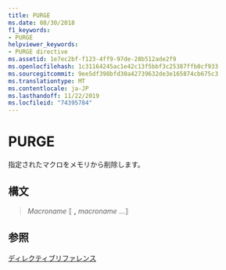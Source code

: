 ```yaml
---
title: PURGE
ms.date: 08/30/2018
f1_keywords:
- PURGE
helpviewer_keywords:
- PURGE directive
ms.assetid: 1e7ec2bf-f123-4ff9-97de-28b512ade2f9
ms.openlocfilehash: 1c31164245ac1e42c13f5bbf3c25387ffb0cf933
ms.sourcegitcommit: 9ee5df398bfd30a42739632de3e165874cb675c3
ms.translationtype: MT
ms.contentlocale: ja-JP
ms.lasthandoff: 11/22/2019
ms.locfileid: "74395784"
---
```

# <a name="purge"></a>PURGE

指定されたマクロをメモリから削除します。

## <a name="syntax"></a>構文

> *Macroname* ⟦ __,__ *macroname* ...⟧

## <a name="see-also"></a>参照

[ディレクティブリファレンス](../../assembler/masm/directives-reference.md)
